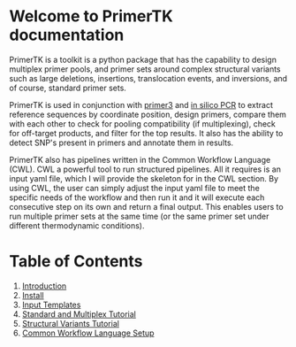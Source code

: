 # Welcome to PrimerTK documentation

PrimerTK is a toolkit is a python package that has the capability to design multiplex primer pools, and primer sets
around complex structural variants such as large deletions, insertions, translocation events, and inversions, and of course, standard primer sets. 

PrimerTK is used in conjunction with [primer3](https://github.com/primer3-org/primer3) and [in silico PCR](https://hgwdev.gi.ucsc.edu/~kent/src/) to extract reference sequences by coordinate position, design primers, compare them with each other to check for pooling compatibility (if multiplexing), check for off-target products, and filter for the top results. It also has the ability to detect SNP's present in primers and annotate them in results.

PrimerTK also has pipelines written in the Common Workflow Language (CWL). CWL a powerful tool to run structured pipelines. All it requires is an input yaml file, which I will provide the skeleton for in the CWL section. By using CWL, the user can simply adjust the input yaml file to meet the specific needs of the workflow and then run it and it will execute each consecutive step on its own and return a final output. This enables users to run multiple primer sets at the same time (or the same primer set under different thermodynamic conditions).

# Table of Contents
1. [Introduction](introduction.md)
2. [Install](installation.md)
3. [Input Templates](inputs.md)
4. [Standard and Multiplex Tutorial](standard_and_multiplex.md)
5. [Structural Variants Tutorial](structural_variants.md)
6. [Common Workflow Language Setup](cwl.md)
